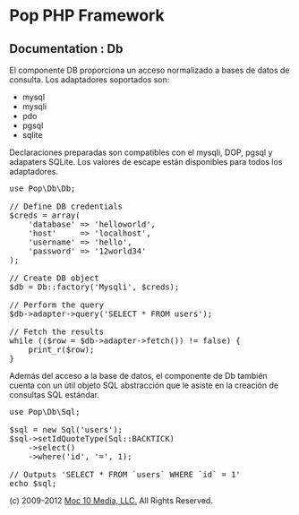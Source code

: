 Pop PHP Framework
=================

Documentation : Db
------------------

El componente DB proporciona un acceso normalizado a bases de datos de consulta. Los adaptadores soportados son:

* mysql
* mysqli
* pdo
* pgsql
* sqlite

Declaraciones preparadas son compatibles con el mysqli, DOP, pgsql y adapaters SQLite. Los valores de escape están disponibles para todos los adaptadores.

<pre>
use Pop\Db\Db;

// Define DB credentials
$creds = array(
    'database' => 'helloworld',
    'host'     => 'localhost',
    'username' => 'hello',
    'password' => '12world34'
);

// Create DB object
$db = Db::factory('Mysqli', $creds);

// Perform the query
$db->adapter->query('SELECT * FROM users');

// Fetch the results
while (($row = $db->adapter->fetch()) != false) {
    print_r($row);
}
</pre>

Además del acceso a la base de datos, el componente de Db también cuenta con un útil objeto SQL abstracción que le asiste en la creación de consultas SQL estándar.

<pre>
use Pop\Db\Sql;

$sql = new Sql('users');
$sql->setIdQuoteType(Sql::BACKTICK)
    ->select()
    ->where('id', '=', 1);

// Outputs 'SELECT * FROM `users` WHERE `id` = 1'
echo $sql;
</pre>

(c) 2009-2012 [Moc 10 Media, LLC.](http://www.moc10media.com) All Rights Reserved.
